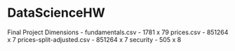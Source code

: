 # DataScienceHW


Final Project Dimensions -
fundamentals.csv - 1781 x 79
prices.csv - 851264 x 7
prices-split-adjusted.csv - 851264 x 7
security - 505 x 8 


